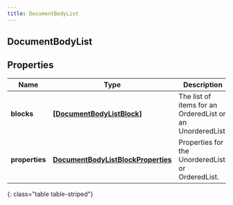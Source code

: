 ```yaml
---
title: DocumentBodyList
---
```

## DocumentBodyList

## Properties

|Name | Type | Description | Notes|
|------------ | ------------- | ------------- | -------------|
| **blocks** | [**[DocumentBodyListBlock]**](DocumentBodyListBlock.html) | The list of items for an OrderedList or an UnorderedList. | |
| **properties** | [**DocumentBodyListBlockProperties**](DocumentBodyListBlockProperties.html) | Properties for the UnorderedList or OrderedList. | [optional] |
{: class="table table-striped"}



